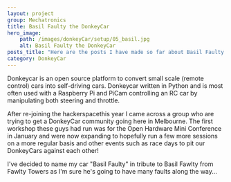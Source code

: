 ```yaml
---
layout: project
group: Mechatronics
title: Basil Faulty the DonkeyCar
hero_image: 
    path: /images/donkeyCar/setup/05_basil.jpg
    alt: Basil Faulty the DonkeyCar
posts_title: "Here are the posts I have made so far about Basil Faulty the DonkeyCar:"
category: DonkeyCar
---
```


Donkeycar is an open source platform to convert small scale (remote control) cars into self-driving cars. Donkeycar written in Python and is most often used with a Raspberry Pi and PiCam controlling an RC car by manipulating both steering and throttle.

After re-joining the hackerspacethis year I came across a group who are trying to get a DonkeyCar community going here in Melbourne. The first workshop these guys had run was for the Open Hardware Mini Conference in January and were now expanding to hopefully run a few more sessions on a more regular basis and other events such as race days to pit our DonkeyCars against each other!

I've decided to name my car "Basil Faulty" in tribute to Basil Fawlty from Fawlty Towers as I'm sure he's going to have many faults along the way...